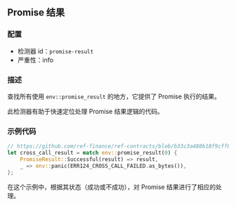 
## Promise 结果

### 配置

* 检测器 id：`promise-result`
* 严重性：info

### 描述

查找所有使用 `env::promise_result` 的地方，它提供了 Promise 执行的结果。

此检测器有助于快速定位处理 Promise 结果逻辑的代码。

### 示例代码

```rust
// https://github.com/ref-finance/ref-contracts/blob/b33c3a488b18f9cff82a3fdd53bf65d6aac09e15/ref-exchange/src/lib.rs#L434
let cross_call_result = match env::promise_result(0) {
    PromiseResult::Successful(result) => result,
    _ => env::panic(ERR124_CROSS_CALL_FAILED.as_bytes()),
};
```

在这个示例中，根据其状态（成功或不成功），对 Promise 结果进行了相应的处理。
